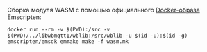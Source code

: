 Сборка модуля WASM с помощью официального [Docker-образа](https://hub.docker.com/r/emscripten/emsdk) Emscripten:
```
docker run --rm -v $(PWD):/src -v $(PWD)/../libwbmqtt1/wblib:/src/wblib -u $(id -u):$(id -g) emscripten/emsdk emmake make -f wasm.mk
```
